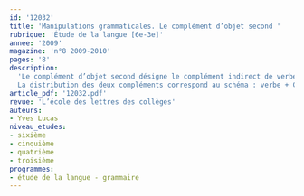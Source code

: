```yaml
---
id: '12032'
title: 'Manipulations grammaticales. Le complément d’objet second '
rubrique: 'Étude de la langue [6e-3e]'
annee: '2009'
magazine: 'n°8 2009-2010'
pages: '8'
description: 
  'Le complément d’objet second désigne le complément indirect de verbe qui suit – le plus souvent – un complément d’objet direct. Il remplace l’ancienne appellation de  « complément d’attribution » qui était trop restrictive. En effet, la notion de bénéficiaire ou de destinataire de l’objet de l’action n’est qu’une possibilité de représentation parmi d’autres : « emprunter de l’argent à quelqu’un », « destituer quelqu’un de quelque chose » sont aussi des exemples de construction avec un COS.
  La distribution des deux compléments correspond au schéma : verbe + COD + COS (« demander de l’argent à quelqu’un », « prêter de l’argent à quelqu’un ») ou, parfois, à : verbe + COI + COS (« parler d’argent à quelqu’un »). Les manipulations successives proposées par les exercices figurant dans cet article favorisent un questionnement qui fera émerger des règles de fonctionnement du système opérantes.'
article_pdf: '12032.pdf'
revue: 'L’école des lettres des collèges'
auteurs:
- Yves Lucas
niveau_etudes:
- sixième
- cinquième
- quatrième
- troisième
programmes:
- étude de la langue - grammaire
---
```

